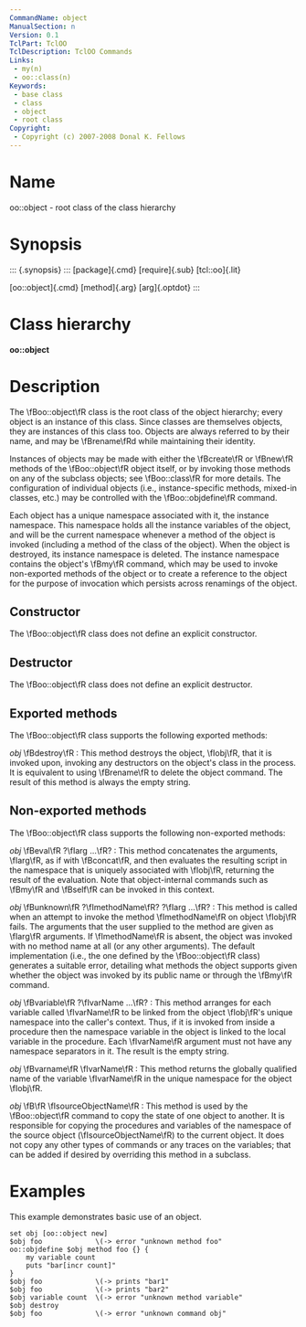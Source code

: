 ```yaml
---
CommandName: object
ManualSection: n
Version: 0.1
TclPart: TclOO
TclDescription: TclOO Commands
Links:
 - my(n)
 - oo::class(n)
Keywords:
 - base class
 - class
 - object
 - root class
Copyright:
 - Copyright (c) 2007-2008 Donal K. Fellows
---
```


# Name

oo::object - root class of the class hierarchy

# Synopsis

::: {.synopsis} :::
[package]{.cmd} [require]{.sub} [tcl::oo]{.lit}

[oo::object]{.cmd} [method]{.arg} [arg]{.optdot}
:::

# Class hierarchy

**oo::object**

# Description

The \fBoo::object\fR class is the root class of the object hierarchy; every object is an instance of this class. Since classes are themselves objects, they are instances of this class too. Objects are always referred to by their name, and may be \fBrename\fRd while maintaining their identity.

Instances of objects may be made with either the \fBcreate\fR or \fBnew\fR methods of the \fBoo::object\fR object itself, or by invoking those methods on any of the subclass objects; see \fBoo::class\fR for more details. The configuration of individual objects (i.e., instance-specific methods, mixed-in classes, etc.) may be controlled with the \fBoo::objdefine\fR command.

Each object has a unique namespace associated with it, the instance namespace. This namespace holds all the instance variables of the object, and will be the current namespace whenever a method of the object is invoked (including a method of the class of the object). When the object is destroyed, its instance namespace is deleted. The instance namespace contains the object's \fBmy\fR command, which may be used to invoke non-exported methods of the object or to create a reference to the object for the purpose of invocation which persists across renamings of the object.

## Constructor

The \fBoo::object\fR class does not define an explicit constructor.

## Destructor

The \fBoo::object\fR class does not define an explicit destructor.

## Exported methods

The \fBoo::object\fR class supports the following exported methods:

*obj* \fBdestroy\fR
: This method destroys the object, \fIobj\fR, that it is invoked upon, invoking any destructors on the object's class in the process. It is equivalent to using \fBrename\fR to delete the object command. The result of this method is always the empty string.


## Non-exported methods

The \fBoo::object\fR class supports the following non-exported methods:

*obj* \fBeval\fR ?\fIarg ...\fR?
: This method concatenates the arguments, \fIarg\fR, as if with \fBconcat\fR, and then evaluates the resulting script in the namespace that is uniquely associated with \fIobj\fR, returning the result of the evaluation.
    Note that object-internal commands such as \fBmy\fR and \fBself\fR can be invoked in this context.

*obj* \fBunknown\fR ?\fImethodName\fR? ?\fIarg ...\fR?
: This method is called when an attempt to invoke the method \fImethodName\fR on object \fIobj\fR fails. The arguments that the user supplied to the method are given as \fIarg\fR arguments. If \fImethodName\fR is absent, the object was invoked with no method name at all (or any other arguments). The default implementation (i.e., the one defined by the \fBoo::object\fR class) generates a suitable error, detailing what methods the object supports given whether the object was invoked by its public name or through the \fBmy\fR command.

*obj* \fBvariable\fR ?\fIvarName ...\fR?
: This method arranges for each variable called \fIvarName\fR to be linked from the object \fIobj\fR's unique namespace into the caller's context. Thus, if it is invoked from inside a procedure then the namespace variable in the object is linked to the local variable in the procedure. Each \fIvarName\fR argument must not have any namespace separators in it. The result is the empty string.

*obj* \fBvarname\fR \fIvarName\fR
: This method returns the globally qualified name of the variable \fIvarName\fR in the unique namespace for the object \fIobj\fR.

*obj* \fB<cloned>\fR \fIsourceObjectName\fR
: This method is used by the \fBoo::object\fR command to copy the state of one object to another. It is responsible for copying the procedures and variables of the namespace of the source object (\fIsourceObjectName\fR) to the current object. It does not copy any other types of commands or any traces on the variables; that can be added if desired by overriding this method in a subclass.


# Examples

This example demonstrates basic use of an object.

```
set obj [oo::object new]
$obj foo             \(-> error "unknown method foo"
oo::objdefine $obj method foo {} {
    my variable count
    puts "bar[incr count]"
}
$obj foo             \(-> prints "bar1"
$obj foo             \(-> prints "bar2"
$obj variable count  \(-> error "unknown method variable"
$obj destroy
$obj foo             \(-> error "unknown command obj"
```


